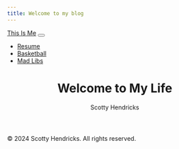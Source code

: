 ```yaml
---
title: Welcome to my blog
---
```

<!DOCTYPE html>
<html lang="en">
<head>
  <meta charset="UTF-8">
  <meta name="viewport" content="width=device-width, initial-scale=1.0">
  <title>My Website</title>
  <link href="https://cdn.jsdelivr.net/npm/bootstrap@5.3.0/dist/css/bootstrap.min.css" rel="stylesheet">
  <link rel="stylesheet" href="styles.css">
</head>
<body>
  <nav class="navbar navbar-expand-lg navbar-light bg-light">
    <div class="container">
      <a class="navbar-brand" href="#">This Is Me</a>
      <button class="navbar-toggler" type="button" data-bs-toggle="collapse" data-bs-target="#navbarNav" aria-controls="navbarNav" aria-expanded="false" aria-label="Toggle navigation">
        <span class="navbar-toggler-icon"></span>
      </button>
      <div class="collapse navbar-collapse" id="navbarNav">
        <ul class="navbar-nav ms-auto">
          <li class="nav-item"><a class="nav-link" href="resume.html">Resume</a></li>
          <li class="nav-item"><a class="nav-link" href="scratch.html">Basketball</a></li>
          <li class="nav-item"><a class="nav-link" href="webapp.html">Mad Libs</a></li>
        </ul>
      </div>
    </div>
  </nav>

  <header class="bg-primary text-white text-center py-5">
    <h1>Welcome to My Life</h1>
    <p>Scotty Hendricks</p>
  </header>
  
  <footer class="text-center bg-light py-3">
    <p>&copy; 2024 Scotty Hendricks. All rights reserved.</p>
  </footer>

  <script src="https://cdn.jsdelivr.net/npm/bootstrap@5.3.0/dist/js/bootstrap.bundle.min.js"></script>
</body>
</html>

